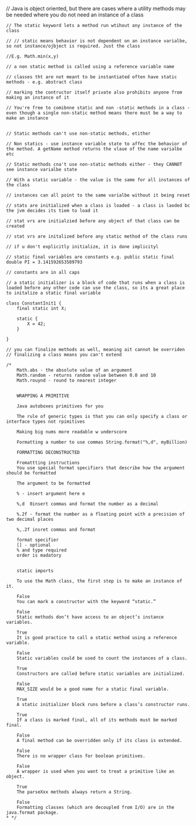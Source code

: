 // Java is object oriented, but there are cases where a utility methods may be needed where you do not need an instance of a class

    // The static keyword lets a method run wtihout any instance of the class

    // // static means behavior is not dependent on an instance varialbe, so not instance/ojbject is required. Just the class

    //E.g. Math.min(x,y)

    // a non static method is called using a reference variable name

    // classes tht are not meant to be instantiated often have static methods - e.g. abstract class

    // marking the contructor itself private also prohibits anyone from making an instance of it

    // You're free to comibnne static and non -static methods in a class - even though a single non-static method means there must be a way to make an instance


    // Static methods can't use non-static methods, etither

    // Non statics - use instance variable state to affec the behavior of the method. A getName method returns the vlaue of the name varialbe etc

    // Static methods cna't use non-static methods either - they CANNOT see instance varialbe state

    // With a static variable - the value is the same for all instances of the class

    // instances can all point to the same varialbe without it being reset

    // stats are initialized when a class is loaded - a class is laoded bc the jvm decides its tiem to load it

    // stat vrs are initialzied before any object of that class can be created

    // stat vrs are initalized before any static method of the class runs

    // if u don't explicitly initialize, it is done implicityl

    // static final variables are constants e.g. public static final double PI = 3.141592653589793

    // constants are in all caps

    // a static initializer is a block of code that runs when a class is loaded before any other code can use the class, so its a great place to initalize a static final variable

    class ConstantInit1 {
        final static int X;

        static {
            X = 42;
        }

    }

    // you can finalize methods as well, meaning ait cannot be overriden
    // finalizing a class means you can't extend

    /*
        Math.abs - the absolute value of an argument
        Math.random - returns random value between 0.0 and 10
        Math.rouynd - round to nearest integer


        WRAPPING A PRIMITIVE

        Java autoboxes primitives for you

        The rule of generic types is that you can only specify a class or interface types not rpimitives

        Making big nums more readable w underscore

        Formatting a number to use commas String.format("%,d", myBillion)

        FORMATTING DECONSTRUCTED

        Fromattting instructions
        You use special format specifiers that describe how the argument should be formatted

        The argument to be formatted

        % - insert argument here e

        %,d  0insert commas and format the number as a decimal

        %.2f - format the number as a floating point with a precision of two decimal places

        %,.2f insret commas and format

        format specifier
        [] - optional
        % and type required
        order is madatory


        static imports

        To use the Math class, the first step is to make an instance of it.

        False
        You can mark a constructor with the keyword “static.”

        False
        Static methods don’t have access to an object’s instance variables.

        True
        It is good practice to call a static method using a reference variable.

        False
        Static variables could be used to count the instances of a class.

        True
        Constructors are called before static variables are initialized.

        False
        MAX_SIZE would be a good name for a static final variable.

        True
        A static initializer block runs before a class’s constructor runs.

        True
        If a class is marked final, all of its methods must be marked final.

        False
        A final method can be overridden only if its class is extended.

        False
        There is no wrapper class for boolean primitives.

        False
        A wrapper is used when you want to treat a primitive like an object.

        True
        The parseXxx methods always return a String.

        False
        Formatting classes (which are decoupled from I/O) are in the java.format package.
    * */